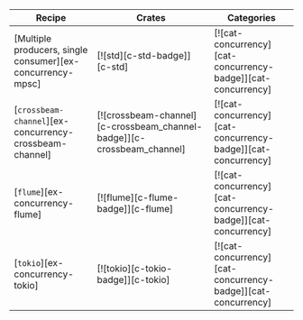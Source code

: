 | Recipe | Crates | Categories |
|--------|--------|------------|
| [Multiple producers, single consumer][ex-concurrency-mpsc] | [![std][c-std-badge]][c-std] | [![cat-concurrency][cat-concurrency-badge]][cat-concurrency] |
| [`crossbeam-channel`][ex-concurrency-crossbeam-channel] | [![crossbeam-channel][c-crossbeam_channel-badge]][c-crossbeam_channel] | [![cat-concurrency][cat-concurrency-badge]][cat-concurrency] |
| [`flume`][ex-concurrency-flume] | [![flume][c-flume-badge]][c-flume] | [![cat-concurrency][cat-concurrency-badge]][cat-concurrency] |
| [`tokio`][ex-concurrency-tokio] | [![tokio][c-tokio-badge]][c-tokio]  | [![cat-concurrency][cat-concurrency-badge]][cat-concurrency] |
